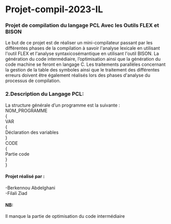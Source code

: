 # Projet-compil-2023-IL

### Projet de compilation du langage PCL Avec les Outils FLEX et BISON 

Le but de ce projet est de réaliser un mini-compilateur passant par les différentes phases
de la compilation à savoir l'analyse lexicale en utilisant l'outil FLEX et l'analyse syntaxicosémantique en utilisant l'outil BISON. La génération du code intermédiaire, l’optimisation
ainsi que la génération du code machine se feront en langage C.
Les traitements parallèles concernant la gestion de la table des symboles ainsi que le
traitement des différentes erreurs doivent être également réalisés lors des phases d'analyse du
processus de compilation. 

### 2.Description du Langage PCL: 
La structure générale d’un programme est la suivante :  
  NOM_PROGRAMME  
  {  
    VAR  
      {  
        Déclaration des variables  
      }  
  CODE  
      {  
        Partie code  
      }  
  }  
#### Projet réalisé par :
  -Berkennou Abdelghani  
  -Filali Ziad

#### NB: 
Il manque la partie de optimisation du code intermédiaire
